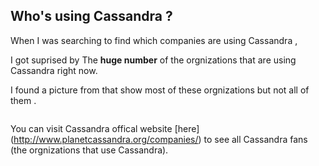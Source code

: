
## Who's using Cassandra ?

When I was searching to find which companies are using Cassandra , 

I got suprised by The **huge number** of the orgnizations that are using Cassandra right now.

I found a picture from []() that show most of these orgnizations but not all of them .

![]()

You can visit Cassandra offical website [here] (http://www.planetcassandra.org/companies/) to see all Cassandra fans (the orgnizations that use Cassandra).
